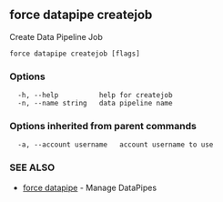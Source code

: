 ## force datapipe createjob

Create Data Pipeline Job

```
force datapipe createjob [flags]
```

### Options

```
  -h, --help          help for createjob
  -n, --name string   data pipeline name
```

### Options inherited from parent commands

```
  -a, --account username   account username to use
```

### SEE ALSO

* [force datapipe](force_datapipe.md)	 - Manage DataPipes

